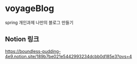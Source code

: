 # voyageBlog
spring 개인과제 나만의 블로그 만들기

Notion 링크
--------------------
https://boundless-pudding-4e9.notion.site/189b7be021e5442993234dcbb0d185e3?pvs=4
